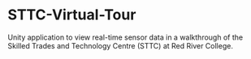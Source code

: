 # STTC-Virtual-Tour
Unity application to view real-time sensor data in a walkthrough of the Skilled Trades and Technology Centre (STTC) at Red River College.
